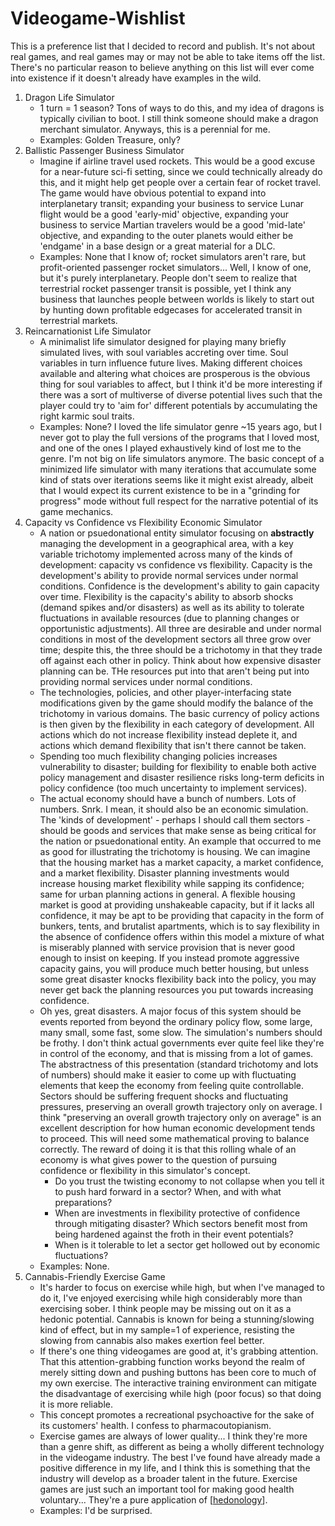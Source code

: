 # Videogame-Wishlist

This is a preference list that I decided to record and publish.  It's not about real games, and real games may or may not be able to take items off the list.  There's no particular reason to believe anything on this list will ever come into existence if it doesn't already have examples in the wild.

1.  Dragon Life Simulator
    * 1 turn = 1 season?  Tons of ways to do this, and my idea of dragons is typically civilian to boot.  I still think someone should make a dragon merchant simulator.  Anyways, this is a perennial for me.
    * Examples:  Golden Treasure, only?
2.  Ballistic Passenger Business Simulator
    * Imagine if airline travel used rockets.  This would be a good excuse for a near-future sci-fi setting, since we could technically already do this, and it might help get people over a certain fear of rocket travel.  The game would have obvious potential to expand into interplanetary transit; expanding your business to service Lunar flight would be a good 'early-mid' objective, expanding your business to service Martian travelers would be a good 'mid-late' objective, and expanding to the outer planets would either be 'endgame' in a base design or a great material for a DLC.
    * Examples:  None that I know of; rocket simulators aren't rare, but profit-oriented passenger rocket simulators...  Well, I know of one, but it's purely interplanetary.  People don't seem to realize that terrestrial rocket passenger transit is possible, yet I think any business that launches people between worlds is likely to start out by hunting down profitable edgecases for accelerated transit in terrestrial markets.
3.  Reincarnationist Life Simulator
    * A minimalist life simulator designed for playing many briefly simulated lives, with soul variables accreting over time.  Soul variables in turn influence future lives.  Making different choices available and altering what choices are prosperous is the obvious thing for soul variables to affect, but I think it'd be more interesting if there was a sort of multiverse of diverse potential lives such that the player could try to 'aim for' different potentials by accumulating the right karmic soul traits.
    * Examples:  None?  I loved the life simulator genre ~15 years ago, but I never got to play the full versions of the programs that I loved most, and one of the ones I played exhaustively kind of lost me to the genre.  I'm not big on life simulators anymore.  The basic concept of a minimized life simulator with many iterations that accumulate some kind of stats over iterations seems like it might exist already, albeit that I would expect its current existence to be in a "grinding for progress" mode without full respect for the narrative potential of its game mechanics.
4.  Capacity vs Confidence vs Flexibility Economic Simulator
    * A nation or psuedonational entity simulator focusing on **abstractly** managing the development in a geographical area, with a key variable trichotomy implemented across many of the kinds of development: capacity vs confidence vs flexibility.  Capacity is the development's ability to provide normal services under normal conditions.  Confidence is the development's ability to gain capacity over time.  Flexibility is the capacity's ability to absorb shocks (demand spikes and/or disasters) as well as its ability to tolerate fluctuations in available resources (due to planning changes or opportunistic adjustments).  All three are desirable and under normal conditions in most of the development sectors all three grow over time; despite this, the three should be a trichotomy in that they trade off against each other in policy.  Think about how expensive disaster planning can be.  THe resources put into that aren't being put into providing normal services under normal conditions.
    * The technologies, policies, and other player-interfacing state modifications given by the game should modify the balance of the trichotomy in various domains.  The basic currency of policy actions is then given by the flexibility in each category of development.  All actions which do not increase flexibility instead deplete it, and actions which demand flexibility that isn't there cannot be taken.
    * Spending too much flexibility changing policies increases vulnerability to disaster; building for flexibility to enable both active policy management and disaster resilience risks long-term deficits in policy confidence (too much uncertainty to implement services).
    * The actual economy should have a bunch of numbers.  Lots of numbers.  Snrk.  I mean, it should also be an economic simulation.  The 'kinds of development' - perhaps I should call them sectors - should be goods and services that make sense as being critical for the nation or psuedonational entity.  An example that occurred to me as good for illustrating the trichotomy is housing.  We can imagine that the housing market has a market capacity, a market confidence, and a market flexibility.  Disaster planning investments would increase housing market flexibility while sapping its confidence; same for urban planning actions in general.  A flexible housing market is good at providing unshakeable capacity, but if it lacks all confidence, it may be apt to be providing that capacity in the form of bunkers, tents, and brutalist apartments, which is to say flexibility in the absence of confidence offers within this model a mixture of what is miserably planned with service provision that is never good enough to insist on keeping.  If you instead promote aggressive capacity gains, you will produce much better housing, but unless some great disaster knocks flexibility back into the policy, you may never get back the planning resources you put towards increasing confidence.
    * Oh yes, great disasters.  A major focus of this system should be events reported from beyond the ordinary policy flow, some large, many small, some fast, some slow.  The simulation's numbers should be frothy.  I don't think actual governments ever quite feel like they're in control of the economy, and that is missing from a lot of games.  The abstractness of this presentation (standard trichotomy and lots of numbers) should make it easier to come up with fluctuating elements that keep the economy from feeling quite controllable.  Sectors should be suffering frequent shocks and fluctuating pressures, preserving an overall growth trajectory only on average.  I think "preserving an overall growth trajectory only on average" is an excellent description for how human economic development tends to proceed.  This will need some mathematical proving to balance correctly.  The reward of doing it is that this rolling whale of an economy is what gives power to the question of pursuing confidence or flexibility in this simulator's concept.
      * Do you trust the twisting economy to not collapse when you tell it to push hard forward in a sector?  When, and with what preparations?
      * When are investments in flexibility protective of confidence through mitigating disaster?  Which sectors benefit most from being hardened against the froth in their event potentials?
      * When is it tolerable to let a sector get hollowed out by economic fluctuations?
    * Examples:  None.
5.  Cannabis-Friendly Exercise Game
    * It's harder to focus on exercise while high, but when I've managed to do it, I've enjoyed exercising while high considerably more than exercising sober.  I think people may be missing out on it as a hedonic potential.  Cannabis is known for being a stunning/slowing kind of effect, but in my sample=1 of experience, resisting the slowing from cannabis also makes exertion feel better.
    * If there's one thing videogames are good at, it's grabbing attention.  That this attention-grabbing function works beyond the realm of merely sitting down and pushing buttons has been core to much of my own exercise.  The interactive training environment can mitigate the disadvantage of exercising while high (poor focus) so that doing it is more reliable.
    * This concept promotes a recreational psychoactive for the sake of its customers' health.  I confess to pharmacoutopianism.
    * Exercise games are always of lower quality...  I think they're more than a genre shift, as different as being a wholly different technology in the videogame industry.  The best I've found have already made a positive difference in my life, and I think this is something that the industry will develop as a broader talent in the future.  Exercise games are just such an important tool for making good health voluntary...  They're a pure application of [[hedonology]].
    * Examples:  I'd be surprised.

[//begin]: # "Autogenerated link references for markdown compatibility"
[hedonology]: hedonology "Hedonology"
[//end]: # "Autogenerated link references"
